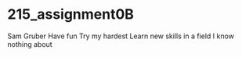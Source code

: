 # 215_assignment0B
Sam Gruber
Have fun
Try my hardest
Learn new skills in a field I know nothing about
